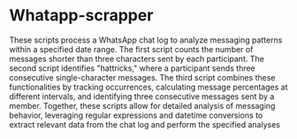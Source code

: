 # Whatapp-scrapper
These scripts process a WhatsApp chat log to analyze messaging patterns within a specified date range. The first script counts the number of messages shorter than three characters sent by each participant. The second script identifies "hattricks," where a participant sends three consecutive single-character messages. The third script combines these functionalities by tracking occurrences, calculating message percentages at different intervals, and identifying three consecutive messages sent by a member. Together, these scripts allow for detailed analysis of messaging behavior, leveraging regular expressions and datetime conversions to extract relevant data from the chat log and perform the specified analyses
